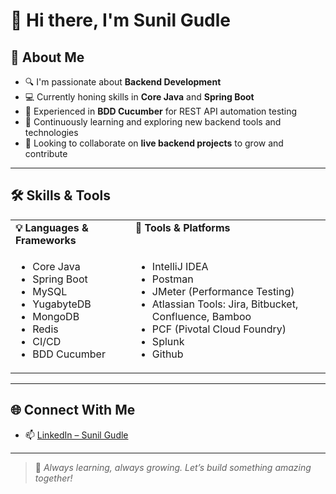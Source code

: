 # 👋 Hi there, I'm Sunil Gudle

## 🚀 About Me
- 🔍 I'm passionate about **Backend Development**
- 💻 Currently honing skills in **Core Java** and **Spring Boot**
- 🧪 Experienced in **BDD Cucumber** for REST API automation testing
- 🌱 Continuously learning and exploring new backend tools and technologies
- 🤝 Looking to collaborate on **live backend projects** to grow and contribute

---

## 🛠️ Skills & Tools
<table>
  <tr>
    <td valign="top"><strong>💡 Languages & Frameworks</strong></td>
    <td valign="top"><strong>🧰 Tools & Platforms</strong></td>
  </tr>
  <tr>
    <td valign="top">
      <ul>
        <li>Core Java</li>
        <li>Spring Boot</li>
        <li>MySQL</li>
        <li>YugabyteDB</li>
        <li>MongoDB</li>
        <li>Redis</li>
        <li>CI/CD</li>
        <li>BDD Cucumber</li>
      </ul>
    </td>
    <td valign="top">
      <ul>
        <li>IntelliJ IDEA</li>
        <li>Postman</li>
        <li>JMeter (Performance Testing)</li>
        <li>Atlassian Tools: Jira, Bitbucket, Confluence, Bamboo</li>
        <li>PCF (Pivotal Cloud Foundry)</li>
        <li>Splunk</li>
        <li>Github</li>
      </ul>
    </td>
  </tr>
</table>

---

## 🌐 Connect With Me
- 📫 [LinkedIn – Sunil Gudle](https://www.linkedin.com/in/sunil-gudle)

---

> 🚀 _Always learning, always growing. Let’s build something amazing together!_

